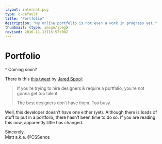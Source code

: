 ```yaml
---
layout: internal.pug
type: c-default
title: "Portfolio"
description: "My online portfolio is not even a work in progress yet."
thumbnail: {type: image/jpeg}
revised: 2016-11-13T16:57:00Z
---
```


# Portfolio
^ Coming soon?

There is this [this tweet](https://twitter.com/jmspool/status/793837434207367168) by [Jared Spool](https://twitter.com/jmspool):

> If you’re trying to hire designers & require a portfolio, you’re not gonna get top talent.
>
> The best designers don’t have them. Too busy.

Well, this developer doesn’t have one either (yet). Although there is loads of stuff to put in a portfolio, there hasn’t been time to do so. If you are reading this now, apparently little has changed.

Sincerely,  
Matt a.k.a. @CSSence
